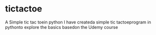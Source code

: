# tictactoe
A  Simple tic tac toein python
I have createda simple tic tactoeprogram in pythonto explore the basics 
basedon the Udemy course 
